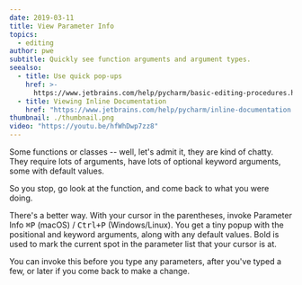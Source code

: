```yaml
---
date: 2019-03-11
title: View Parameter Info
topics:
  - editing
author: pwe
subtitle: Quickly see function arguments and argument types.
seealso:
  - title: Use quick pop-ups
    href: >-
      https://www.jetbrains.com/help/pycharm/basic-editing-procedures.html#quick_popups
  - title: Viewing Inline Documentation
    href: "https://www.jetbrains.com/help/pycharm/inline-documentation.html"
thumbnail: ./thumbnail.png
video: "https://youtu.be/hfWhDwp7zz8"
---
```


Some functions or classes -- well, let's admit it, they are kind of chatty. They require lots of arguments, have lots of optional keyword arguments, some with default values.

So you stop, go look at the function, and come back to what you were doing.

There's a better way. With your cursor in the parentheses, invoke Parameter Info <kbd>⌘P</kbd> (macOS) / <kbd>Ctrl+P</kbd> (Windows/Linux). You get a tiny popup with the positional and keyword arguments, along with any default values. Bold is used to mark the current spot in the parameter list that your cursor is at.

You can invoke this before you type any parameters, after you've typed a few, or later if you come back to make a change.
